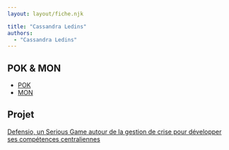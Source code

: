 ```yaml
---
layout: layout/fiche.njk

title: "Cassandra Ledins"
authors:
  - "Cassandra Ledins"
---
```


## POK & MON

- [POK](./pok)
- [MON](./mon)

## Projet

[Defensio, un Serious Game autour de la gestion de crise pour développer ses compétences centraliennes](../../../projets/2023-2024/Defensio)
